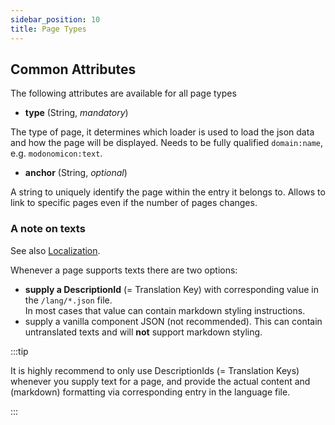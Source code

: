 ```yaml
---
sidebar_position: 10
title: Page Types
---
```


## Common Attributes
<!-- TODO: Attributes shared by all pages -->

The following attributes are available for all page types

* **type** (String, _mandatory_)

The type of page, it determines which loader is used to load the json data and how the page will be displayed.
Needs to be fully qualified `domain:name`, e.g. `modonomicon:text`. 

* **anchor** (String, _optional_)

A string to uniquely identify the page within the entry it belongs to. Allows to link to specific pages even if the number of pages changes.

### A note on texts

See also [Localization](../advanced/localization).

Whenever a page supports texts there are two options: 

- **supply a DescriptionId** (= Translation Key) with corresponding value in the `/lang/*.json` file.  
  In most cases that value can contain markdown styling instructions.
- supply a vanilla component JSON (not recommended). This can contain untranslated texts and will **not** support markdown styling.

:::tip

It is highly recommend to only use DescriptionIds (= Translation Keys) whenever you supply text for a page, and provide the actual content and (markdown) formatting via corresponding entry in the language file.

:::
